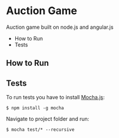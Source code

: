 # Auction Game
Auction game built on node.js and angular.js

* How to Run
* Tests

## How to Run


## Tests
To run tests you have to install [Mocha.js](http://npmjs.com/package/mocha):
```
$ npm install -g mocha
```

Navigate to project folder and run:
```
$ mocha test/* --recursive
```